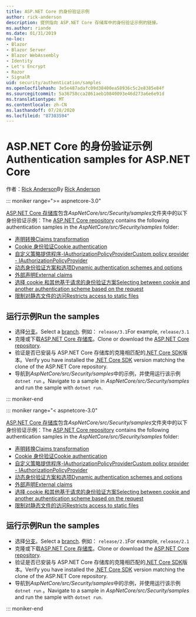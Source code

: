 ```yaml
---
title: ASP.NET Core 的身份验证示例
author: rick-anderson
description: 提供指向 ASP.NET Core 存储库中的身份验证示例的链接。
ms.author: riande
ms.date: 01/31/2019
no-loc:
- Blazor
- Blazor Server
- Blazor WebAssembly
- Identity
- Let's Encrypt
- Razor
- SignalR
uid: security/authentication/samples
ms.openlocfilehash: 3e5e487adafc09d38400ea58936c5c2e8385e84f
ms.sourcegitcommit: 5a36758cca2861aeb10840093e46d273a6e6e91d
ms.translationtype: MT
ms.contentlocale: zh-CN
ms.lasthandoff: 07/28/2020
ms.locfileid: "87303594"
---
```

# <a name="authentication-samples-for-aspnet-core"></a><span data-ttu-id="d7091-103">ASP.NET Core 的身份验证示例</span><span class="sxs-lookup"><span data-stu-id="d7091-103">Authentication samples for ASP.NET Core</span></span>

<span data-ttu-id="d7091-104">作者：[Rick Anderson](https://twitter.com/RickAndMSFT)</span><span class="sxs-lookup"><span data-stu-id="d7091-104">By [Rick Anderson](https://twitter.com/RickAndMSFT)</span></span>

::: moniker range=">= aspnetcore-3.0"

<span data-ttu-id="d7091-105">[ASP.NET Core 存储库](https://github.com/dotnet/AspNetCore)包含*AspNetCore/src/Security/samples*文件夹中的以下身份验证示例：</span><span class="sxs-lookup"><span data-stu-id="d7091-105">The [ASP.NET Core repository](https://github.com/dotnet/AspNetCore) contains the following authentication samples in the *AspNetCore/src/Security/samples* folder:</span></span>

* [<span data-ttu-id="d7091-106">声明转换</span><span class="sxs-lookup"><span data-stu-id="d7091-106">Claims transformation</span></span>](https://github.com/dotnet/AspNetCore/tree/release/3.1/src/Security/samples/ClaimsTransformation)
* [<span data-ttu-id="d7091-107">Cookie 身份验证</span><span class="sxs-lookup"><span data-stu-id="d7091-107">Cookie authentication</span></span>](https://github.com/dotnet/AspNetCore/tree/release/3.1/src/Security/samples/Cookies)
* [<span data-ttu-id="d7091-108">自定义策略提供程序-IAuthorizationPolicyProvider</span><span class="sxs-lookup"><span data-stu-id="d7091-108">Custom policy provider - IAuthorizationPolicyProvider</span></span>](https://github.com/dotnet/AspNetCore/tree/release/3.1/src/Security/samples/CustomPolicyProvider)
* [<span data-ttu-id="d7091-109">动态身份验证方案和选项</span><span class="sxs-lookup"><span data-stu-id="d7091-109">Dynamic authentication schemes and options</span></span>](https://github.com/dotnet/AspNetCore/tree/release/3.1/src/Security/samples/DynamicSchemes)
* <span data-ttu-id="d7091-110">[外部声明](https://github.com/dotnet/AspNetCore/tree/release/3.1/src/Security/samples/Identity.ExternalClaims)</span><span class="sxs-lookup"><span data-stu-id="d7091-110">[External claims](https://github.com/dotnet/AspNetCore/tree/release/3.1/src/Security/samples/Identity.ExternalClaims)</span></span>
* [<span data-ttu-id="d7091-111">选择 cookie 和其他基于请求的身份验证方案</span><span class="sxs-lookup"><span data-stu-id="d7091-111">Selecting between cookie and another authentication scheme based on the request</span></span>](https://github.com/dotnet/AspNetCore/tree/release/3.1/src/Security/samples/PathSchemeSelection)
* [<span data-ttu-id="d7091-112">限制对静态文件的访问</span><span class="sxs-lookup"><span data-stu-id="d7091-112">Restricts access to static files</span></span>](https://github.com/dotnet/AspNetCore/tree/release/3.1/src/Security/samples/StaticFilesAuth)

## <a name="run-the-samples"></a><span data-ttu-id="d7091-113">运行示例</span><span class="sxs-lookup"><span data-stu-id="d7091-113">Run the samples</span></span>

* <span data-ttu-id="d7091-114">选择[分支](https://github.com/dotnet/AspNetCore)。</span><span class="sxs-lookup"><span data-stu-id="d7091-114">Select a [branch](https://github.com/dotnet/AspNetCore).</span></span> <span data-ttu-id="d7091-115">例如： `release/3.1`</span><span class="sxs-lookup"><span data-stu-id="d7091-115">For example, `release/3.1`</span></span>
* <span data-ttu-id="d7091-116">克隆或下载[ASP.NET Core 存储库](https://github.com/dotnet/AspNetCore)。</span><span class="sxs-lookup"><span data-stu-id="d7091-116">Clone or download the [ASP.NET Core repository](https://github.com/dotnet/AspNetCore).</span></span>
* <span data-ttu-id="d7091-117">验证是否已安装与 ASP.NET Core 存储库的克隆相匹配的[.NET Core SDK](https://dotnet.microsoft.com/download/dotnet-core)版本。</span><span class="sxs-lookup"><span data-stu-id="d7091-117">Verify you have installed the [.NET Core SDK](https://dotnet.microsoft.com/download/dotnet-core) version matching the clone of the ASP.NET Core repository.</span></span>
* <span data-ttu-id="d7091-118">导航到*AspNetCore/src/Security/samples*中的示例，并使用运行该示例 `dotnet run` 。</span><span class="sxs-lookup"><span data-stu-id="d7091-118">Navigate to a sample in *AspNetCore/src/Security/samples* and run the sample with `dotnet run`.</span></span>

::: moniker-end

::: moniker range="< aspnetcore-3.0"

<span data-ttu-id="d7091-119">[ASP.NET Core 存储库](https://github.com/dotnet/AspNetCore)包含*AspNetCore/src/Security/samples*文件夹中的以下身份验证示例：</span><span class="sxs-lookup"><span data-stu-id="d7091-119">The [ASP.NET Core repository](https://github.com/dotnet/AspNetCore) contains the following authentication samples in the *AspNetCore/src/Security/samples* folder:</span></span>

* [<span data-ttu-id="d7091-120">声明转换</span><span class="sxs-lookup"><span data-stu-id="d7091-120">Claims transformation</span></span>](https://github.com/dotnet/AspNetCore/tree/release/2.1/src/Security/samples/ClaimsTransformation)
* [<span data-ttu-id="d7091-121">Cookie 身份验证</span><span class="sxs-lookup"><span data-stu-id="d7091-121">Cookie authentication</span></span>](https://github.com/dotnet/AspNetCore/tree/release/2.1/src/Security/samples/Cookies)
* [<span data-ttu-id="d7091-122">自定义策略提供程序-IAuthorizationPolicyProvider</span><span class="sxs-lookup"><span data-stu-id="d7091-122">Custom policy provider - IAuthorizationPolicyProvider</span></span>](https://github.com/dotnet/AspNetCore/tree/2.1.3/src/Security/samples/CustomPolicyProvider)
* [<span data-ttu-id="d7091-123">动态身份验证方案和选项</span><span class="sxs-lookup"><span data-stu-id="d7091-123">Dynamic authentication schemes and options</span></span>](https://github.com/dotnet/AspNetCore/tree/release/2.1/src/Security/samples/DynamicSchemes)
* <span data-ttu-id="d7091-124">[外部声明](https://github.com/dotnet/AspNetCore/tree/release/2.1/src/Security/samples/Identity.ExternalClaims)</span><span class="sxs-lookup"><span data-stu-id="d7091-124">[External claims](https://github.com/dotnet/AspNetCore/tree/release/2.1/src/Security/samples/Identity.ExternalClaims)</span></span>
* [<span data-ttu-id="d7091-125">选择 cookie 和其他基于请求的身份验证方案</span><span class="sxs-lookup"><span data-stu-id="d7091-125">Selecting between cookie and another authentication scheme based on the request</span></span>](https://github.com/dotnet/AspNetCore/tree/release/2.1/src/Security/samples/PathSchemeSelection)
* [<span data-ttu-id="d7091-126">限制对静态文件的访问</span><span class="sxs-lookup"><span data-stu-id="d7091-126">Restricts access to static files</span></span>](https://github.com/dotnet/AspNetCore/tree/2.1.3/src/Security/samples/StaticFilesAuth)

## <a name="run-the-samples"></a><span data-ttu-id="d7091-127">运行示例</span><span class="sxs-lookup"><span data-stu-id="d7091-127">Run the samples</span></span>

* <span data-ttu-id="d7091-128">选择[分支](https://github.com/dotnet/AspNetCore)。</span><span class="sxs-lookup"><span data-stu-id="d7091-128">Select a [branch](https://github.com/dotnet/AspNetCore).</span></span> <span data-ttu-id="d7091-129">例如： `release/2.1`</span><span class="sxs-lookup"><span data-stu-id="d7091-129">For example, `release/2.1`</span></span>
* <span data-ttu-id="d7091-130">克隆或下载[ASP.NET Core 存储库](https://github.com/dotnet/AspNetCore)。</span><span class="sxs-lookup"><span data-stu-id="d7091-130">Clone or download the [ASP.NET Core repository](https://github.com/dotnet/AspNetCore).</span></span>
* <span data-ttu-id="d7091-131">验证是否已安装与 ASP.NET Core 存储库的克隆相匹配的[.NET Core SDK](https://dotnet.microsoft.com/download/dotnet-core)版本。</span><span class="sxs-lookup"><span data-stu-id="d7091-131">Verify you have installed the [.NET Core SDK](https://dotnet.microsoft.com/download/dotnet-core) version matching the clone of the ASP.NET Core repository.</span></span>
* <span data-ttu-id="d7091-132">导航到*AspNetCore/src/Security/samples*中的示例，并使用运行该示例 `dotnet run` 。</span><span class="sxs-lookup"><span data-stu-id="d7091-132">Navigate to a sample in *AspNetCore/src/Security/samples* and run the sample with `dotnet run`.</span></span>

::: moniker-end
